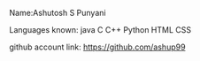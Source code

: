 Name:Ashutosh S Punyani

Languages known: java
C
C++
Python
HTML
CSS

github account link: https://github.com/ashup99
